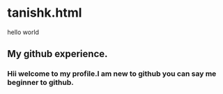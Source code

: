 # tanishk.html

<!DOCTYPE html>
<html>
<head>
 hello world 
</head>
<h2>
My github experience.
</h2>
<h3>
 Hii welcome to my profile.I am new to github you can say me beginner to github.

</h3>      
</html>
